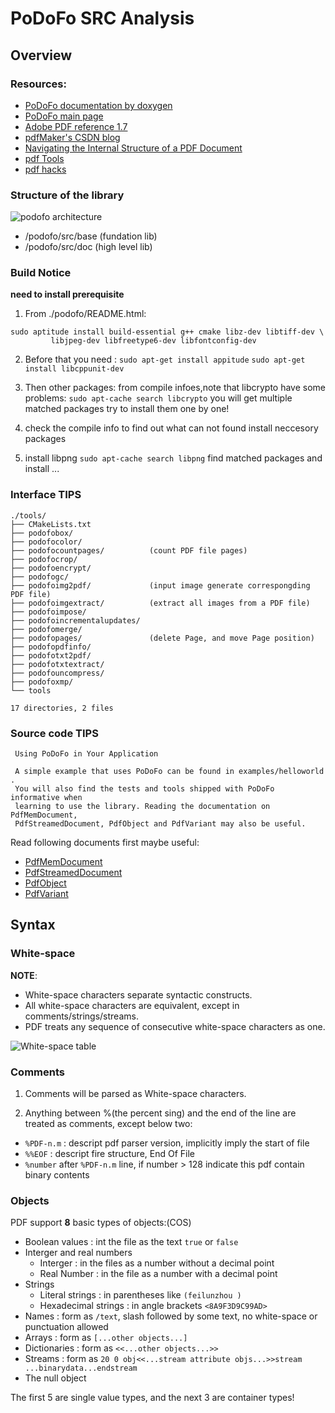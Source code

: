 PoDoFo SRC Analysis
===================

## Overview

### Resources:

* [PoDoFo documentation by doxygen](http://podofo.sourceforge.net/doc/html/index.html)
* [PoDoFo main page](http://podofo.sourceforge.net/)
* [Adobe PDF reference 1.7](https://www.google.com.hk/url?sa=t&rct=j&q=&esrc=s&source=web&cd=2&ved=0CC8QFjAB&url=http%3a%2f%2fwww%2eadobe%2ecom%2fdevnet%2facrobat%2fpdfs%2fpdf_reference_1-7%2epdf&ei=a3BvUvvXCcPPkwXA2YHoCw&usg=AFQjCNEEdHsq4jtVJroKeIYgRe8SVbhmfQ)
* [pdfMaker's CSDN blog](http://blog.csdn.net/pdfmaker/article/category/137486)
* [Navigating the Internal Structure of a PDF Document](http://www.planetpdf.com/developer/article.asp?ContentID=navigating_the_internal_struct&page=0)
* [pdf Tools](http://blog.didierstevens.com/programs/pdf-tools/)
* [pdf hacks](http://pdfhacks.wordpress.com/category/linux/)

### Structure of the library

![podofo architecture](https://raw.github.com/Universefei/podofomemo/master/feifigure/podofo_architecture.png)

* /podofo/src/base (fundation lib)
* /podofo/src/doc (high level lib)

### Build Notice

**need to install prerequisite**

1. From ./podofo/README.html:
```
sudo aptitude install build-essential g++ cmake libz-dev libtiff-dev \
		 libjpeg-dev libfreetype6-dev libfontconfig-dev
```

2. Before that you need :
`sudo apt-get install appitude`
`sudo apt-get install libcppunit-dev`

3. Then other packages:
from compile infoes,note that libcrypto have some problems:
`sudo apt-cache search libcrypto`
you will get multiple matched packages
try to install them one by one!

4. check the compile info to find out what can not found
install neccesory packages

5. install libpng
`sudo apt-cache search libpng` find matched packages and install ...

### Interface TIPS

```
./tools/
├── CMakeLists.txt
├── podofobox/
├── podofocolor/
├── podofocountpages/          (count PDF file pages)
├── podofocrop/
├── podofoencrypt/
├── podofogc/
├── podofoimg2pdf/             (input image generate correspongding PDF file)
├── podofoimgextract/          (extract all images from a PDF file)
├── podofoimpose/
├── podofoincrementalupdates/
├── podofomerge/
├── podofopages/               (delete Page, and move Page position)
├── podofopdfinfo/
├── podofotxt2pdf/
├── podofotxtextract/
├── podofouncompress/
├── podofoxmp/
└── tools

17 directories, 2 files
```


### Source code TIPS

```
 Using PoDoFo in Your Application

 A simple example that uses PoDoFo can be found in examples/helloworld . 
 You will also find the tests and tools shipped with PoDoFo informative when 
 learning to use the library. Reading the documentation on PdfMemDocument, 
 PdfStreamedDocument, PdfObject and PdfVariant may also be useful.

```
 
 Read following documents first maybe useful:
 
 * [PdfMemDocument](http://podofo.sourceforge.net/doc/html/classPoDoFo_1_1PdfMemDocument.html)
 * [PdfStreamedDocument](http://podofo.sourceforge.net/doc/html/classPoDoFo_1_1PdfStreamedDocument.html)
 * [PdfObject](http://podofo.sourceforge.net/doc/html/classPoDoFo_1_1PdfObject.html)
 * [PdfVariant](http://podofo.sourceforge.net/doc/html/classPoDoFo_1_1PdfVariant.html)


## Syntax

### White-space

**NOTE**:

- White-space characters separate syntactic constructs.
- All white-space characters are equivalent, except in comments/strings/streams.
- PDF treats any sequence of consecutive white-space characters as one.

![White-space table](https://raw.github.com/Universefei/podofomemo/master/feifigure/whitespace.png)

### Comments

1. Comments will be parsed as White-space characters.
 
2. Anything between %(the percent sing) and the end of the line are treated as
   comments, except below two:

- `%PDF-n.m` : descript pdf parser version, implicitly imply the start of file
- `%%EOF`    : descript fire structure, End Of File
- `%number` after `%PDF-n.m` line, if number > 128 indicate this pdf contain binary contents

### Objects

PDF support **8** basic types of objects:(COS)

- Boolean values : int the file as the text `true` or `false`
- Interger and real numbers
	- Interger : in the files as a number without a decimal point
	- Real Number : in the file as a number with a decimal point
- Strings
	- Literal strings : in parentheses like  `(feilunzhou )`
	- Hexadecimal strings : in angle brackets `<8A9F3D9C99AD>`
- Names : form as `/text`, slash followed by some text, no white-space or punctuation allowed
- Arrays : form as `[...other objects...]`
- Dictionaries : form as `<<...other objects...>>`
- Streams : form as `20 0 obj<<...stream attribute objs...>>stream ...binarydata...endstream`
- The null object

The first 5 are single value types, and the next 3 are container types!

